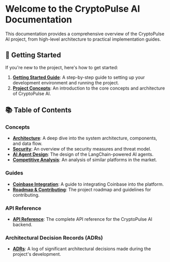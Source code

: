 # Welcome to the CryptoPulse AI Documentation

This documentation provides a comprehensive overview of the CryptoPulse AI project, from high-level architecture to practical implementation guides.

## 🚀 Getting Started

If you're new to the project, here's how to get started:

1.  **[Getting Started Guide](./getting-started.md)**: A step-by-step guide to setting up your development environment and running the project.
2.  **[Project Concepts](./concepts/README.md)**: An introduction to the core concepts and architecture of CryptoPulse AI.

## 📚 Table of Contents

### Concepts

*   **[Architecture](./concepts/architecture.md)**: A deep dive into the system architecture, components, and data flow.
*   **[Security](./concepts/security.md)**: An overview of the security measures and threat model.
*   **[AI Agent Design](./concepts/agent-design.md)**: The design of the LangChain-powered AI agents.
*   **[Competitive Analysis](./concepts/competitive-analysis.md)**: An analysis of similar platforms in the market.

### Guides

*   **[Coinbase Integration](./guides/coinbase-integration.md)**: A guide to integrating Coinbase into the platform.
*   **[Roadmap & Contributing](./guides/roadmap-and-contributing.md)**: The project roadmap and guidelines for contributing.

### API Reference

*   **[API Reference](./api-reference/README.md)**: The complete API reference for the CryptoPulse AI backend.

### Architectural Decision Records (ADRs)

*   **[ADRs](./adr/README.md)**: A log of significant architectural decisions made during the project's development.
